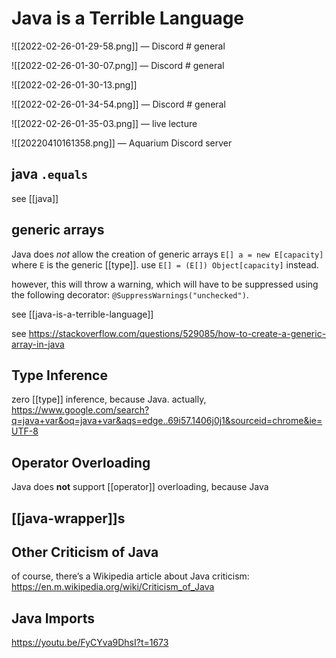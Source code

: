 # Java is a Terrible Language

![[2022-02-26-01-29-58.png]] &mdash; Discord # general

![[2022-02-26-01-30-07.png]] &mdash; Discord # general

![[2022-02-26-01-30-13.png]]

![[2022-02-26-01-34-54.png]] &mdash; Discord # general

![[2022-02-26-01-35-03.png]] &mdash; live lecture

![[20220410161358.png]] &mdash; Aquarium Discord server

## java `.equals`

see [[java]]

## generic arrays

Java does _not_ allow the creation of generic arrays `E[] a = new E[capacity]` where `E` is the generic [[type]]. use `E[] = (E[]) Object[capacity]` instead.

however, this will throw a warning, which will have to be suppressed using the following decorator: `@SuppressWarnings("unchecked")`.

see [[java-is-a-terrible-language]]

see <https://stackoverflow.com/questions/529085/how-to-create-a-generic-array-in-java>

## Type Inference

zero [[type]] inference, because Java. actually, <https://www.google.com/search?q=java+var&oq=java+var&aqs=edge..69i57.1406j0j1&sourceid=chrome&ie=UTF-8>

## Operator Overloading

Java does **not** support [[operator]] overloading, because Java

## [[java-wrapper]]s

## Other Criticism of Java

of course, there’s a Wikipedia article about Java criticism: <https://en.m.wikipedia.org/wiki/Criticism_of_Java>

## Java Imports

<https://youtu.be/FyCYva9DhsI?t=1673>
